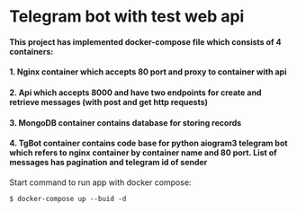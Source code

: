 # Telegram bot with test web api #

#### This project has implemented docker-compose file which consists of 4 containers: ####
#### 1. Nginx container which accepts 80 port and proxy to container with api ####
#### 2. Api which accepts 8000 and have two endpoints for create and retrieve messages (with post and get http requests) ####
#### 3. MongoDB container contains database for storing records ####
#### 4. TgBot container contains code base for python aiogram3 telegram bot which refers to nginx container by container name and 80 port. List of messages has pagination and telegram id of sender ####

Start command to run app with docker compose:
```
$ docker-compose up --buid -d
```